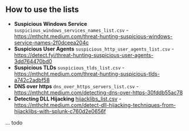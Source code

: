 ## How to use the lists

- **Suspicious Windows Service** `suspicious_windows_services_names_list.csv`  - https://mthcht.medium.com/threat-hunting-suspicious-windows-service-names-2f0dceea204c
- **Suspicious User Agents** `suspicious_http_user_agents_list.csv` - https://detect.fyi/threat-hunting-suspicious-user-agents-3dd764470bd0
- **Suspicious TLDs** `suspicious_tlds_list.csv` - https://mthcht.medium.com/threat-hunting-suspicious-tlds-a742c2adbf58
- **DNS over https** `dns_over_https_servers_list.csv` - https://mthcht.medium.com/detecting-dns-over-https-30fddb55ac78
- **Detecting DLL Hijacking** [hijacklibs_list.csv](https://github.com/mthcht/awesome-lists/blob/main/Hijacklibs/hijacklibs_list.csv) - https://mthcht.medium.com/detect-dll-hijacking-techniques-from-hijacklibs-with-splunk-c760d2e0656f

... todo
